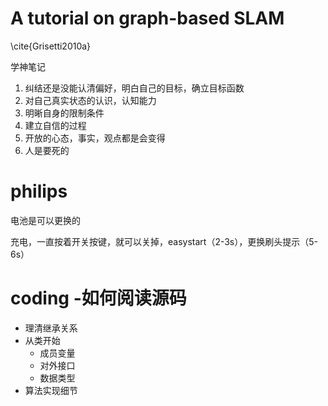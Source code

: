 # A tutorial on graph-based SLAM 
\cite{Grisetti2010a}

学神笔记

1. 纠结还是没能认清偏好，明白自己的目标，确立目标函数
2. 对自己真实状态的认识，认知能力
3. 明晰自身的限制条件
4. 建立自信的过程
5. 开放的心态，事实，观点都是会变得
6. 人是要死的

# philips 

电池是可以更换的

充电，一直按着开关按键，就可以关掉，easystart（2-3s），更换刷头提示（5-6s）

# coding -如何阅读源码
- 理清继承关系
- 从类开始
  - 成员变量
  - 对外接口
  - 数据类型
- 算法实现细节